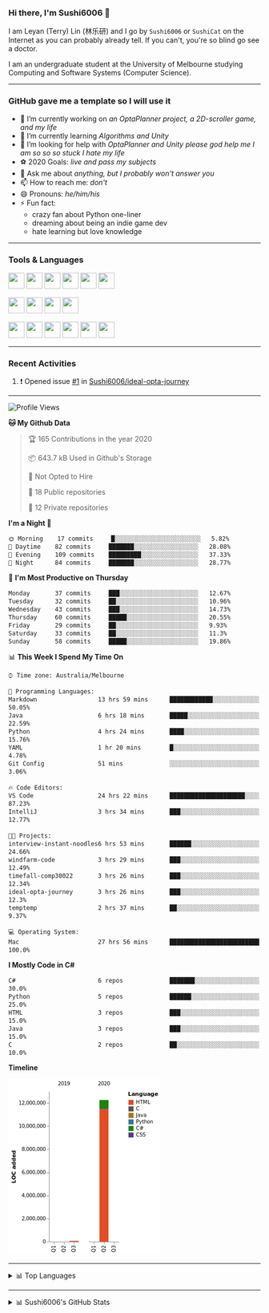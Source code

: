 ### Hi there, I'm Sushi6006 👋

<!--**Sushi6006/Sushi6006** is a ✨ _special_ ✨ repository because its `README.md` (this file) appears on your GitHub profile.-->

I am Leyan (Terry) Lin (林乐研) and I go by `Sushi6006` or `SushiCat` on the Internet as you can probably already tell. If you can't, you're so blind go see a doctor.

I am an undergraduate student at the University of Melbourne studying Computing and Software Systems (Computer Science). 

--- 

### GitHub gave me a template so I will use it
- 🔭 I’m currently working on *an OptaPlanner project, a 2D-scroller game, and my life*
- 🌱 I’m currently learning *Algorithms and Unity*
- 🤔 I’m looking for help with *OptaPlanner and Unity please god help me I am so so so stuck I hate my life*
- ⚽️ 2020 Goals: *live and pass my subjects*
- 💬 Ask me about *anything, but I probably won't answer you*
- 📫 How to reach me: *don't*
- 😄 Pronouns: *he/him/his*
- ⚡ Fun fact:
  - crazy fan about Python one-liner
  - dreaming about being an indie game dev
  - hate learning but love knowledge

---

### Tools & Languages
<p>
  <img height="32" width="32" src="https://cdn.jsdelivr.net/npm/simple-icons@v3/icons/apple.svg"/>
  <img height="32" width="32" src="https://cdn.jsdelivr.net/npm/simple-icons@v3/icons/visualstudiocode.svg"/>
  <img height="32" width="32" src="https://cdn.jsdelivr.net/npm/simple-icons@v3/icons/github.svg"/>
  <img height="32" width="32" src="https://cdn.jsdelivr.net/npm/simple-icons@v3/icons/git.svg"/>
  <img height="32" width="32" src="https://cdn.jsdelivr.net/npm/simple-icons@v3/icons/discord.svg"/>
  <img height="32" width="32" src="https://cdn.jsdelivr.net/npm/simple-icons@v3/icons/atom.svg"/>
</p>
<p>
  <img height="32" width="32" src="https://cdn.jsdelivr.net/npm/simple-icons@v3/icons/adobephotoshop.svg"/>
  <img height="32" width="32" src="https://cdn.jsdelivr.net/npm/simple-icons@v3/icons/adobexd.svg"/>
  <img height="32" width="32" src="https://cdn.jsdelivr.net/npm/simple-icons@v3/icons/vsco.svg"/>
  <img height="32" width="32" src="https://cdn.jsdelivr.net/npm/simple-icons@v3/icons/spotify.svg"/>
</p>
<p>
  <img height="32" width="32" src="https://cdn.jsdelivr.net/npm/simple-icons@v3/icons/python.svg"/>
  <img height="32" width="32" src="https://cdn.jsdelivr.net/npm/simple-icons@v3/icons/c.svg"/>
  <img height="32" width="32" src="https://cdn.jsdelivr.net/npm/simple-icons@v3/icons/csharp.svg"/>
  <img height="32" width="32" src="https://cdn.jsdelivr.net/npm/simple-icons@v3/icons/java.svg"/>
  <img height="32" width="32" src="https://cdn.jsdelivr.net/npm/simple-icons@v3/icons/markdown.svg"/>
  <img height="32" width="32" src="https://cdn.jsdelivr.net/npm/simple-icons@v3/icons/mysql.svg"/>
</p>

--- 

### Recent Activities
<!--START_SECTION:activity-->
1. ❗️ Opened issue [#1](https://github.com//Sushi6006/ideal-opta-journey/issues/1) in [Sushi6006/ideal-opta-journey](https://github.com//Sushi6006/ideal-opta-journey)
<!--END_SECTION:activity-->

---

<!--START_SECTION:waka-->
![Profile Views](http://img.shields.io/badge/Profile%20Views-160-blue)

**🐱 My Github Data** 

> 🏆 165 Contributions in the year 2020
 > 
> 📦 643.7 kB Used in Github's Storage 
 > 
> 🚫 Not Opted to Hire
 > 
> 📜 18 Public repositories
 > 
> 🔑 12 Private repositories 

**I'm a Night 🦉** 

```text
🌞 Morning    17 commits     █░░░░░░░░░░░░░░░░░░░░░░░░   5.82% 
🌆 Daytime    82 commits     ███████░░░░░░░░░░░░░░░░░░   28.08% 
🌃 Evening    109 commits    █████████░░░░░░░░░░░░░░░░   37.33% 
🌙 Night      84 commits     ███████░░░░░░░░░░░░░░░░░░   28.77%

```
📅 **I'm Most Productive on Thursday** 

```text
Monday       37 commits     ███░░░░░░░░░░░░░░░░░░░░░░   12.67% 
Tuesday      32 commits     ██░░░░░░░░░░░░░░░░░░░░░░░   10.96% 
Wednesday    43 commits     ███░░░░░░░░░░░░░░░░░░░░░░   14.73% 
Thursday     60 commits     █████░░░░░░░░░░░░░░░░░░░░   20.55% 
Friday       29 commits     ██░░░░░░░░░░░░░░░░░░░░░░░   9.93% 
Saturday     33 commits     ██░░░░░░░░░░░░░░░░░░░░░░░   11.3% 
Sunday       58 commits     █████░░░░░░░░░░░░░░░░░░░░   19.86%

```


📊 **This Week I Spend My Time On** 

```text
⌚︎ Time zone: Australia/Melbourne

💬 Programming Languages: 
Markdown                 13 hrs 59 mins      ████████████░░░░░░░░░░░░░   50.05% 
Java                     6 hrs 18 mins       █████░░░░░░░░░░░░░░░░░░░░   22.59% 
Python                   4 hrs 24 mins       ████░░░░░░░░░░░░░░░░░░░░░   15.76% 
YAML                     1 hr 20 mins        █░░░░░░░░░░░░░░░░░░░░░░░░   4.78% 
Git Config               51 mins             ░░░░░░░░░░░░░░░░░░░░░░░░░   3.06%

🔥 Code Editors: 
VS Code                  24 hrs 22 mins      █████████████████████░░░░   87.23% 
IntelliJ                 3 hrs 34 mins       ███░░░░░░░░░░░░░░░░░░░░░░   12.77%

🐱‍💻 Projects: 
interview-instant-noodles6 hrs 53 mins       ██████░░░░░░░░░░░░░░░░░░░   24.66% 
windfarm-code            3 hrs 29 mins       ███░░░░░░░░░░░░░░░░░░░░░░   12.49% 
timefall-comp30022       3 hrs 26 mins       ███░░░░░░░░░░░░░░░░░░░░░░   12.34% 
ideal-opta-journey       3 hrs 26 mins       ███░░░░░░░░░░░░░░░░░░░░░░   12.3% 
temptemp                 2 hrs 37 mins       ██░░░░░░░░░░░░░░░░░░░░░░░   9.37%

💻 Operating System: 
Mac                      27 hrs 56 mins      █████████████████████████   100.0%

```

**I Mostly Code in C#** 

```text
C#                       6 repos             ███████░░░░░░░░░░░░░░░░░░   30.0% 
Python                   5 repos             ██████░░░░░░░░░░░░░░░░░░░   25.0% 
HTML                     3 repos             ███░░░░░░░░░░░░░░░░░░░░░░   15.0% 
Java                     3 repos             ███░░░░░░░░░░░░░░░░░░░░░░   15.0% 
C                        2 repos             ██░░░░░░░░░░░░░░░░░░░░░░░   10.0%

```


**Timeline**

![Chart not found](https://github.com/Sushi6006/Sushi6006/blob/master/charts/bar_graph.png) 


<!--END_SECTION:waka-->


<!--
---

### Spotify Now Playing
<img src="https://novatorem-eight-fawn.vercel.app/api/spotify" alt="Sushi6006 Spotify Playing" width="350"/>
-->

--- 

<details>
  <summary>📊 Top Languages</summary>
  <br>
  <img src="https://github-readme-stats.vercel.app/api/top-langs/?username=sushi6006&layout=compact" alt="Top Langs">
</details>

---

<details>
  <summary>📊 Sushi6006's GitHub Stats</summary>
  <br>
  <img alt="Sushi6006's Github Stats" src="https://github-readme-stats.sushi6006.vercel.app/api?username=Sushi6006&show_icons=true"/>
</details>
  


